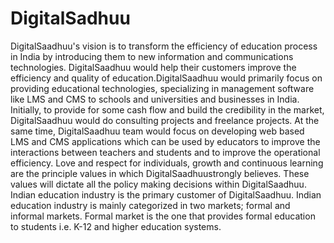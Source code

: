 # DigitalSadhuu
DigitalSaadhuu's vision is to transform the efficiency of education process in India by introducing them to new information and communications technologies. DigitalSaadhuu would help their customers improve the efficiency and quality of education.DigitalSaadhuu would primarily focus on providing educational technologies, specializing in management software like LMS and CMS to schools and universities and businesses in India. Initially, to provide for some cash flow and build the credibility in the market, DigitalSaadhuu would do consulting projects and freelance projects. At the same time, DigitalSaadhuu team would focus on developing web based LMS and CMS applications which can be used by educators to improve the interactions between teachers and students and to improve the operational efficiency. Love and respect for individuals, growth and continuous learning are the principle values in which DigitalSaadhuustrongly believes. These values will dictate all the policy making decisions within DigitalSaadhuu. Indian education industry is the primary customer of DigitalSaadhuu. Indian education industry is mainly categorized in two markets; formal and informal markets. Formal market is the one that provides formal education to students i.e. K-12 and higher education systems.
